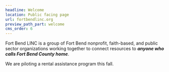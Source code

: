 ```yaml
---
headline: Welcome
location: Public facing page
url: fortbendlinc.org
preview_path_part: welcome
cms_order: 6
---
```

Fort Bend LINC is a group of Fort Bend nonprofit, faith-based, and public sector organizations working together to connect resources to ***anyone who calls Fort Bend County home***.

We are piloting a rental assistance program this fall.
